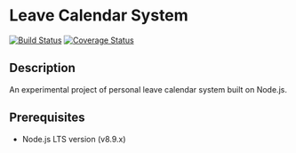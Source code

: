 # Leave Calendar System  
[![Build Status](https://travis-ci.org/brucezhu512/node-leave-calendar.svg?branch=master)](https://travis-ci.org/brucezhu512/node-leave-calendar) [![Coverage Status](https://coveralls.io/repos/github/brucezhu512/node-leave-calendar/badge.svg?branch=master)](https://coveralls.io/github/brucezhu512/node-leave-calendar?branch=master)

## Description
An experimental project of personal leave calendar system built on Node.js.

## Prerequisites
- Node.js LTS version (v8.9.x) 